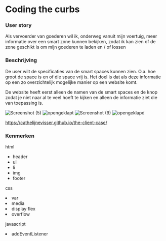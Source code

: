 <h1>Coding the curbs</h1>

<h3>User story</h3>

Als vervoerder van goederen wil ik, onderweg vanuit mijn voertuig, meer informatie over een smart zone kunnen bekijken, zodat ik kan zien of de zone geschikt is om mijn goederen te laden en / of lossen 

<h3>Beschrijving</h3>

De user wilt de specificaties van de smart spaces kunnen zien. O.a. hoe groot de space is en of die space vrij is. Het doel is dat als deze informatie op een zo overzichtelijk mogelijke manier op een website komt. 

De website heeft eerst alleen de namen van de smart spaces en de knop zodat je niet naar al te veel hoeft te kijken en alleen de informatie ziet die van toepassing is.

![Screenshot (5)](https://user-images.githubusercontent.com/112855711/195318984-1402a71d-1733-4d4b-a77d-90de157be400.png)
![opengeklapt](https://user-images.githubusercontent.com/112855711/195623033-0255e1c8-0c92-4d40-9974-3aac6321dc5d.png)
![Screenshot (9)](https://user-images.githubusercontent.com/112855711/195319071-f7c36ae6-7e06-4d74-8ad3-8bda39b1298e.png)
![opengeklapd](https://user-images.githubusercontent.com/112855711/195623073-4e44e9f3-91d5-4920-a239-6d79538b19cb.png)

https://cathelijnevisser.github.io/the-client-case/

<h3>Kenmerken</h3>

html
<ul>
<li>header</li>
<li>ul</li>
<li>li</li>
<li>img</li>
<li>footer</li>
</ul>

css
<li>var</li>
<li>media</li>
<li>display flex</li>
<li>overflow</li>

javascript
<li>addEventListener</li>
</li>

